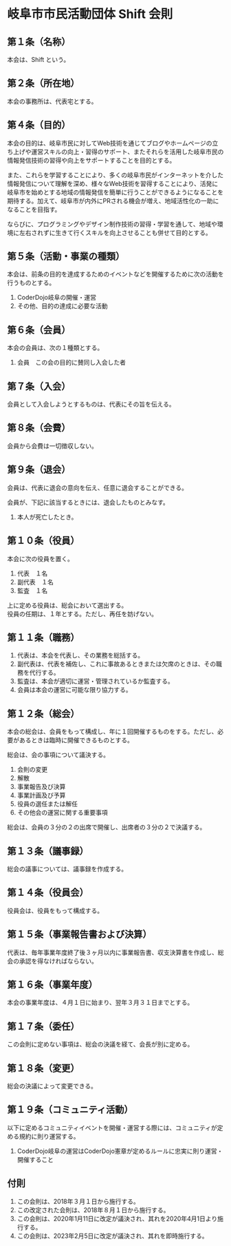 # 岐阜市市民活動団体 Shift 会則

## 第１条（名称）
本会は、Shift という。

## 第２条（所在地）
本会の事務所は、代表宅とする。

## 第４条（目的）
本会の目的は、岐阜市民に対してWeb技術を通じてブログやホームページの立ち上げや運営スキルの向上・習得のサポート、またそれらを活用した岐阜市民の情報発信技術の習得や向上をサポートすることを目的とする。

また、これらを学習することにより、多くの岐阜市民がインターネットを介した情報発信について理解を深め、様々なWeb技術を習得することにより、活発に岐阜市を始めとする地域の情報発信を簡単に行うことができるようになることを期待する。加えて、岐阜市が内外にPRされる機会が増え、地域活性化の一助になることを目指す。

ならびに、プログラミングやデザイン制作技術の習得・学習を通して、地域や環境に左右されずに生きて行くスキルを向上させることも併せて目的とする。

## 第５条（活動・事業の種類）
本会は、前条の目的を達成するためのイベントなどを開催するために次の活動を行うものとする。

1. CoderDojo岐阜の開催・運営
1. その他、目的の達成に必要な活動

## 第６条（会員）
本会の会員は、次の１種類とする。

1. 会員　この会の目的に賛同し入会した者

## 第７条（入会）
会員として入会しようとするものは、代表にその旨を伝える。

## 第８条（会費）
会員から会費は一切徴収しない。

## 第９条（退会）
会員は、代表に退会の意向を伝え、任意に退会することができる。

会員が、下記に該当するときには、退会したものとみなす。
1. 本人が死亡したとき。

## 第１０条（役員）
本会に次の役員を置く。
1. 代表　１名
1. 副代表　１名
1. 監査　１名

上に定める役員は、総会において選出する。     
役員の任期は、１年とする。ただし、再任を妨げない。

## 第１１条（職務）
1. 代表は、本会を代表し、その業務を総括する。
1. 副代表は、代表を補佐し、これに事故あるときまたは欠席のときは、その職務を代行する。
1. 監査は、本会が適切に運営・管理されているか監査する。
1. 会員は本会の運営に可能な限り協力する。

## 第１２条（総会）
本会の総会は、会員をもって構成し、年に１回開催するものをする。ただし、必要があるときは臨時に開催できるものとする。

総会は、会の事項について議決する。

1. 会則の変更
1. 解散
1. 事業報告及び決算
1. 事業計画及び予算
1. 役員の選任または解任
1. その他会の運営に関する重要事項

総会は、会員の３分の２の出席で開催し、出席者の３分の２で決議する。

## 第１３条（議事録）
総会の議事については、議事録を作成する。

## 第１４条（役員会）
役員会は、役員をもって構成する。

## 第１５条（事業報告書および決算）
代表は、毎年事業年度終了後３ヶ月以内に事業報告書、収支決算書を作成し、総会の承認を得なければならない。

## 第１６条（事業年度）
本会の事業年度は、４月１日に始まり、翌年３月３１日までとする。

## 第１７条（委任）
この会則に定めない事項は、総会の決議を経て、会長が別に定める。

## 第１８条（変更）
総会の決議によって変更できる。

## 第１９条（コミュニティ活動）
以下に定めるコミュニティイベントを開催・運営する際には、コミュニティが定める規約に則り運営する。

1. CoderDojo岐阜の運営はCoderDojo憲章が定めるルールに忠実に則り運営・開催すること

## 付則
1. この会則は、2018年３月１日から施行する。
1. この改定された会則は、2018年８月１日から施行する。
1. この会則は、2020年1月11日に改定が議決され、其れを2020年4月1日より施行する。
1. この会則は、2023年2月5日に改定が議決され、其れを即時施行する。
